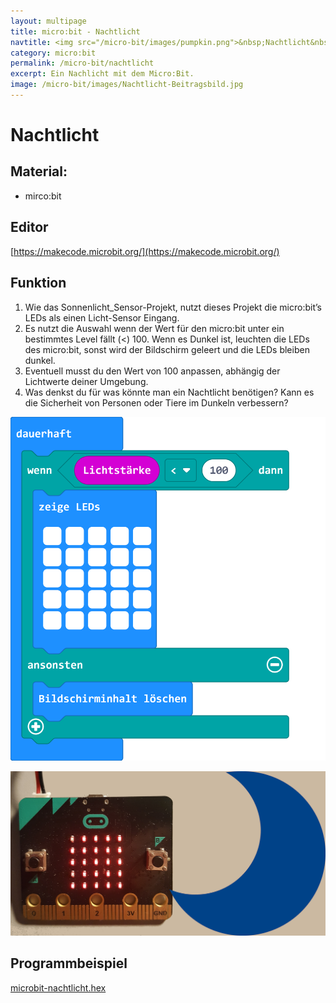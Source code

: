 ```yaml
---
layout: multipage
title: micro:bit - Nachtlicht
navtitle: <img src="/micro-bit/images/pumpkin.png">&nbsp;Nachtlicht&nbsp;<img src="/micro-bit/images/vcp-meet.png" title="Dieses Angebot kann auch über VCP-Meet genutzt werden.">
category: micro:bit
permalink: /micro-bit/nachtlicht
excerpt: Ein Nachlicht mit dem Micro:Bit.
image: /micro-bit/images/Nachtlicht-Beitragsbild.jpg
---
```


# Nachtlicht

## Material:
+ mirco:bit

## Editor

[https://makecode.microbit.org/](https://makecode.microbit.org/)

## Funktion

1. Wie das Sonnenlicht_Sensor-Projekt, nutzt dieses Projekt die micro:bit’s LEDs als einen Licht-Sensor Eingang.
2. Es nutzt die Auswahl wenn der Wert für den micro:bit unter ein bestimmtes Level fällt (<) 100. Wenn es Dunkel ist, leuchten die LEDs des micro:bit, sonst wird der Bildschirm geleert und die LEDs bleiben dunkel.
3. Eventuell musst du den Wert von 100 anpassen, abhängig der Lichtwerte deiner Umgebung.
4. Was denkst du für was könnte man ein Nachtlicht benötigen?
   Kann es die Sicherheit von Personen oder Tiere im Dunkeln verbessern?

![microbit-Screenshot-nachtlicht](images/microbit-Screenshot-nachtlicht.png)

![Nachtlicht-Beitragsbil](images/Nachtlicht-Beitragsbild.jpg)


## Programmbeispiel
[microbit-nachtlicht.hex](appendix/microbit-nachtlicht.hex)
